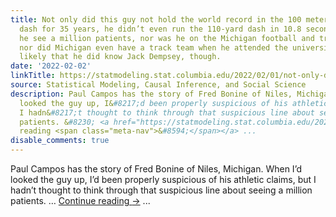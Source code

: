 ```yaml
---
title: Not only did this guy not hold the world record in the 100 meter or 110-yard
  dash for 35 years, he didn’t even run the 110-yard dash in 10.8 seconds, nor did
  he see a million patients, nor was he on the Michigan football and track teams,
  nor did Michigan even have a track team when he attended the university.  It seems
  likely that he did know Jack Dempsey, though.
date: '2022-02-02'
linkTitle: https://statmodeling.stat.columbia.edu/2022/02/01/not-only-did-this-guy-not-hold-the-world-record-in-the-100-meter-or-110-yard-dash-for-35-years-he-didnt-even-run-the-110-yard-dash-in-10-8-seconds-nor-did-he-see-a-million-patients-nor-was-he-on/
source: Statistical Modeling, Causal Inference, and Social Science
description: Paul Campos has the story of Fred Bonine of Niles, Michigan. When I&#8217;d
  looked the guy up, I&#8217;d been properly suspicious of his athletic claims, but
  I hadn&#8217;t thought to think through that suspicious line about seeing a million
  patients. &#8230; <a href="https://statmodeling.stat.columbia.edu/2022/02/01/not-only-did-this-guy-not-hold-the-world-record-in-the-100-meter-or-110-yard-dash-for-35-years-he-didnt-even-run-the-110-yard-dash-in-10-8-seconds-nor-did-he-see-a-million-patients-nor-was-he-on/">Continue
  reading <span class="meta-nav">&#8594;</span></a> ...
disable_comments: true
---
```

Paul Campos has the story of Fred Bonine of Niles, Michigan. When I&#8217;d looked the guy up, I&#8217;d been properly suspicious of his athletic claims, but I hadn&#8217;t thought to think through that suspicious line about seeing a million patients. &#8230; <a href="https://statmodeling.stat.columbia.edu/2022/02/01/not-only-did-this-guy-not-hold-the-world-record-in-the-100-meter-or-110-yard-dash-for-35-years-he-didnt-even-run-the-110-yard-dash-in-10-8-seconds-nor-did-he-see-a-million-patients-nor-was-he-on/">Continue reading <span class="meta-nav">&#8594;</span></a> ...